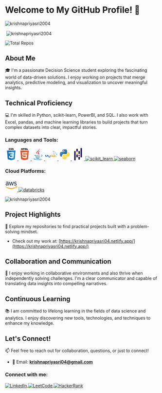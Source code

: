 # Welcome to My GitHub Profile! 👋  
<p align="left"> 
  <img src="https://komarev.com/ghpvc/?username=krishnapriyasri2004&label=Profile%20views&color=0e75b6&style=flat" alt="krishnapriyasri2004" /> 
</p>

<p>&nbsp;<img align="center" src="https://github-readme-stats.vercel.app/api?username=krishnapriyasri2004&show_icons=true&locale=en" alt="krishnapriyasri2004" /></p>

<!-- Custom badge for total repos count -->
<p>
  <img src="https://img.shields.io/badge/Public_Repos-24-blue?style=flat-square" alt="Total Repos" />
</p>

## About Me
🎓 I'm a passionate Decision Science student exploring the fascinating world of data-driven solutions. I enjoy working on projects that merge analytics, predictive modeling, and visualization to uncover meaningful insights.

## Technical Proficiency
💻 I'm skilled in Python, scikit-learn, PowerBI, and SQL. I also work with Excel, pandas, and machine learning libraries to build projects that turn complex datasets into clear, impactful stories.

<h3 align="left">Languages and Tools:</h3>
<p align="left"> 
  <a href="https://www.w3schools.com/css/" target="_blank" rel="noreferrer"> 
    <img src="https://raw.githubusercontent.com/devicons/devicon/master/icons/css3/css3-original-wordmark.svg" alt="css3" width="40" height="40"/> 
  </a> 
  <a href="https://www.w3.org/html/" target="_blank" rel="noreferrer"> 
    <img src="https://raw.githubusercontent.com/devicons/devicon/master/icons/html5/html5-original-wordmark.svg" alt="html5" width="40" height="40"/> 
  </a> 
  <a href="https://www.java.com" target="_blank" rel="noreferrer"> 
    <img src="https://raw.githubusercontent.com/devicons/devicon/master/icons/java/java-original.svg" alt="java" width="40" height="40"/> 
  </a> 
  <a href="https://www.mysql.com/" target="_blank" rel="noreferrer"> 
    <img src="https://raw.githubusercontent.com/devicons/devicon/master/icons/mysql/mysql-original-wordmark.svg" alt="mysql" width="40" height="40"/> 
  </a> 
  <a href="https://www.python.org" target="_blank" rel="noreferrer"> 
    <img src="https://raw.githubusercontent.com/devicons/devicon/master/icons/python/python-original.svg" alt="python" width="40" height="40"/> 
  </a> 
  <a href="https://pandas.pydata.org/" target="_blank" rel="noreferrer"> 
    <img src="https://raw.githubusercontent.com/devicons/devicon/2ae2a900d2f041da66e950e4d48052658d850630/icons/pandas/pandas-original.svg" alt="pandas" width="40" height="40"/> 
  </a> 
  <a href="https://scikit-learn.org/" target="_blank" rel="noreferrer"> 
    <img src="https://upload.wikimedia.org/wikipedia/commons/0/05/Scikit_learn_logo_small.svg" alt="scikit_learn" width="40" height="40"/> 
  </a> 
  <a href="https://seaborn.pydata.org/" target="_blank" rel="noreferrer"> 
    <img src="https://seaborn.pydata.org/_images/logo-mark-lightbg.svg" alt="seaborn" width="40" height="40"/> 
  </a> 
</p>

<h3 align="left">Cloud Platforms:</h3>
<p align="left">
  <a href="https://aws.amazon.com/" target="_blank" rel="noreferrer">
    <img src="https://raw.githubusercontent.com/devicons/devicon/master/icons/amazonwebservices/amazonwebservices-original-wordmark.svg" alt="aws" width="40" height="40" />
  </a>
  <a href="https://databricks.com/" target="_blank" rel="noreferrer">
    <img src="https://www.vectorlogo.zone/logos/databricks/databricks-icon.svg" alt="databricks" width="40" height="40" />
  </a>
</p>

<p><img src="https://github-readme-stats.vercel.app/api/top-langs?username=krishnapriyasri2004&show_icons=true&locale=en&layout=compact" alt="krishnapriyasri2004" /></p>

## Project Highlights
🚀 Explore my repositories to find practical projects built with a problem-solving mindset.  
- Check out my work at: [https://krishnapriyasri04.netlify.app/](https://krishnapriyasri04.netlify.app/)

## Collaboration and Communication
🤝 I enjoy working in collaborative environments and also thrive when independently solving challenges. I'm a clear communicator and capable of translating data insights into compelling narratives.

## Continuous Learning
📚 I am committed to lifelong learning in the fields of data science and analytics. I enjoy discovering new tools, technologies, and techniques to enhance my knowledge.

## Let's Connect!
📫 Feel free to reach out for collaboration, questions, or just to connect!  
- 📧 Email: **krishnapriyasri04@gmail.com**

<h3 align="left">Connect with me:</h3>
<p align="left">
  <a href="https://www.linkedin.com/in/krishnapriyasri2004/" target="_blank" rel="noreferrer">
    <img align="center" src="https://raw.githubusercontent.com/rahuldkjain/github-profile-readme-generator/master/src/images/icons/Social/linked-in-alt.svg" alt="LinkedIn" height="30" width="40" />
  </a>
  <a href="https://leetcode.com/u/KrishnaPriya240/" target="_blank" rel="noreferrer">
    <img align="center" src="https://raw.githubusercontent.com/rahuldkjain/github-profile-readme-generator/master/src/images/icons/Social/leet-code.svg" alt="LeetCode" height="30" width="40" />
  </a>
  <a href="https://www.hackerrank.com/profile/h71762133027" target="_blank" rel="noreferrer">
    <img align="center" src="https://raw.githubusercontent.com/rahuldkjain/github-profile-readme-generator/master/src/images/icons/Social/hackerrank.svg" alt="HackerRank" height="30" width="40" />
  </a>
</p>
